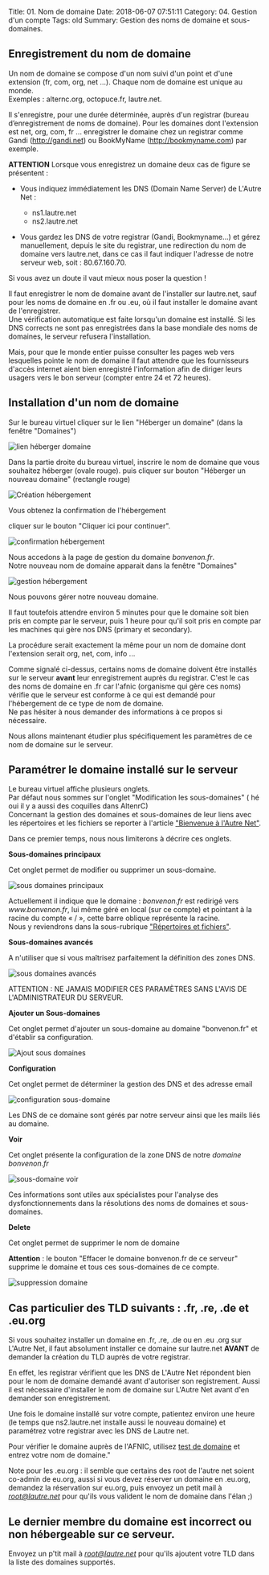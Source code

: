 Title: 01. Nom de domaine 
Date: 2018-06-07 07:51:11
Category: 04. Gestion d'un compte
Tags: old
Summary: Gestion des noms de domaine et sous-domaines.


## Enregistrement du nom de domaine
Un nom de domaine se compose d'un nom suivi d'un point et d'une extension (fr, com, org, net ...). Chaque nom de domaine est unique au monde.  
Exemples : alternc.org, octopuce.fr, lautre.net.

Il s'enregistre, pour une durée déterminée, auprès d'un registrar (bureau d’enregistrement de noms de domaine).
Pour les domaines dont l'extension est net, org, com, fr ... enregistrer le domaine chez un registrar comme Gandi (http://gandi.net) ou BookMyName (http://bookmyname.com) par exemple.

**ATTENTION** Lorsque vous enregistrez un domaine deux cas de figure se présentent :

- Vous indiquez immédiatement les DNS (Domain Name Server) de L'Autre Net :

  -  ns1.lautre.net
  -  ns2.lautre.net

- Vous gardez les DNS de votre registrar (Gandi, Bookmyname...) et gérez manuellement, depuis le site du registrar, une redirection du nom de domaine vers lautre.net, dans ce cas  il faut indiquer l'adresse de notre serveur web, soit : 80.67.160.70.

Si vous avez un doute il vaut mieux nous poser la question !

Il faut enregistrer le nom de domaine avant de l'installer sur lautre.net, sauf pour les noms de domaine en .fr ou .eu, où il faut installer le domaine avant de l'enregistrer.  
Une vérification automatique est faite lorsqu'un domaine est installé. Si les DNS corrects ne sont pas enregistrées dans la base mondiale des noms de domaines, le serveur refusera l'installation.

Mais, pour que le monde entier puisse consulter les pages web vers lesquelles pointe le nom de domaine il faut attendre que les fournisseurs d'accès internet aient bien enregistré l'information afin de diriger leurs usagers vers le bon serveur (compter entre 24 et 72 heures).

## Installation d'un nom de domaine

Sur le bureau virtuel cliquer sur le lien "Héberger un domaine" (dans la fenêtre "Domaines")

![lien héberger domaine](../img/ndd_bureau.jpg)
  
Dans la partie droite du bureau virtuel, inscrire le nom de domaine que vous souhaitez héberger (ovale rouge).
puis cliquer sur bouton "Héberger un nouveau domaine" (rectangle rouge)

![Création hébergement](../img/ndd_creation_hebergement.jpg)

Vous obtenez la confirmation de l'hébergement

cliquer sur le bouton "Cliquer ici pour continuer".

![confirmation hébergement](../img/ndd_confirmation_creation_hebergement.jpg)

Nous accedons à la page de gestion du domaine *bonvenon.fr*.  
Notre nouveau nom de domaine apparait dans la fenêtre "Domaines"

![gestion hébergement](../img/ndd_gestion_hebergement.jpg)

Nous pouvons gérer notre nouveau domaine.

Il faut toutefois attendre environ 5 minutes pour que le domaine soit bien pris en compte par le serveur, puis 1 heure pour qu'il soit pris en compte par les machines qui gère nos DNS (primary et secondary).

La procédure serait exactement la même pour un nom de domaine dont l'extension serait org, net, com, info ...

Comme signalé ci-dessus, certains noms de domaine doivent être installés sur le serveur **avant** leur enregistrement auprès du registrar. C'est le cas des noms de domaine en .fr car l'afnic (organisme qui gère ces noms) vérifie que le serveur est conforme à ce qui est demandé pour l'hébergement de ce type de nom de domaine.  
Ne pas hésiter à nous demander des informations à ce propos si nécessaire.

Nous allons maintenant étudier plus spécifiquement les paramètres de ce nom de domaine sur le serveur.

## Paramétrer le domaine installé sur le serveur

Le bureau virtuel affiche plusieurs onglets.  
Par défaut nous sommes sur l'onglet "Modification les sous-domaines" ( hé oui il y a aussi des coquilles dans AltenrC)  
Concernant la gestion des domaines et sous-domaines de leur liens avec les répertoires et les fichiers se reporter à l'article ["Bienvenue à l'Autre Net"](http://aide.lautre.net/bienvenue-a-lautre-net.html).

Dans ce premier temps, nous nous limiterons à décrire ces onglets.

**Sous-domaines principaux**  

Cet onglet permet de modifier ou supprimer un sous-domaine.  

![sous domaines principaux](../img/ndd_gestion_sous_domaine.jpg)

Actuellement il indique que  le domaine : *bonvenon.fr* est redirigé vers  *www\.bonvenon.fr*, lui même géré en local (sur ce compte) et pointant à la racine du compte « / », cette barre oblique représente la racine.  
Nous y reviendrons dans la sous-rubrique ["Répertoires et fichiers"](http://aide.lautre.net/02-repertoires-et-fichiers.html).

**Sous-domaines avancés**

A n'utiliser que si vous maîtrisez parfaitement la définition des zones DNS.

![sous domaines avancés](../img/ndd_gestion_sous_domaine_avances.jpg)  

ATTENTION : NE JAMAIS MODIFIER CES PARAMÈTRES SANS L'AVIS DE L'ADMINISTRATEUR DU SERVEUR.


**Ajouter un Sous-domaines**

Cet onglet permet d'ajouter un sous-domaine au domaine "bonvenon.fr" et d'établir sa configuration.


![Ajout sous domaines](../img/ndd_gestion_ajout_sous_domaine.jpg)


**Configuration**

Cet onglet permet de déterminer la gestion des DNS et des adresse email

![configuration sous-domaine](../img/ndd_gestion_sous_domaine_configuration.jpg)

Les DNS de ce domaine sont gérés par notre serveur ainsi que les mails liés au domaine. 


**Voir**

Cet onglet présente la configuration de la zone DNS de notre *domaine bonvenon.fr*

![sous-domaine voir](../img/ndd_gestion_sous_domaine_voir.jpg)

Ces informations sont utiles aux spécialistes pour l'analyse des dysfonctionnements dans la résolutions des noms de domaines et sous-domaines.


**Delete**

Cet onglet permet de supprimer le nom de domaine


**Attention** : le bouton "Effacer le domaine bonvenon.fr de ce serveur" supprime le domaine et tous ces sous-domaines de ce compte.

![suppression domaine](../img/ndd_gestion_sous_domaine_delete.jpg)



## Cas particulier des TLD suivants : .fr, .re, .de et .eu.org

Si vous souhaitez installer un domaine en .fr, .re, .de ou en .eu .org sur L'Autre Net, il faut absolument installer ce domaine sur lautre.net **AVANT** de demander la création du TLD auprès de votre registrar.

En effet, les registrar vérifient que les DNS de L'Autre Net répondent bien pour le nom de domaine demandé avant d'autoriser son registrement. Aussi il est nécessaire d'installer le nom de domaine sur L'Autre Net avant d'en demander son enregistrement.

Une fois le domaine installé sur votre compte, patientez environ une heure (le temps que ns2.lautre.net installe aussi le nouveau domaine) et paramétrez  votre registrar avec les DNS de Lautre net.

Pour vérifier le domaine auprès de l'AFNIC, utilisez 
[test de domaine](https://www.zonemaster.net/domain_check)
et entrez votre nom de domaine."

Note pour les .eu.org : il semble que certains des root de l'autre net soient co-admin de eu.org, aussi si vous devez réserver un domaine en .eu.org, demandez la réservation sur eu.org, puis envoyez un petit mail à *root@lautre.net* pour qu'ils vous valident le nom de domaine dans l'élan ;)


## Le dernier membre du domaine est incorrect ou non hébergeable sur ce serveur.
Envoyez un p'tit mail à *root@lautre.net* pour qu'ils ajoutent votre TLD dans la liste des domaines supportés.